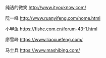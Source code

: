 纯洁的微笑    http://www.ityouknow.com/

阮一峰  http://www.ruanyifeng.com/home.html

小甲鱼  https://fishc.com.cn/forum-43-1.html

廖雪峰 https://www.liaoxuefeng.com/

马士兵 https://www.mashibing.com/